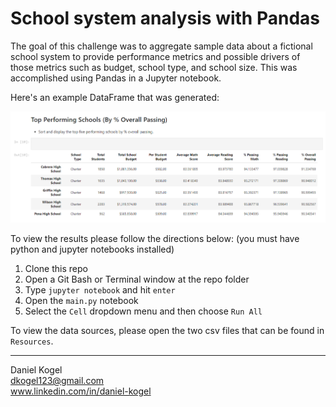 # School system analysis with Pandas
The goal of this challenge was to aggregate sample data about a fictional school system to provide performance metrics and possible drivers of those metrics such as budget, school type, and school size. This was accomplished using Pandas in a Jupyter notebook.  

Here's an example DataFrame that was generated:

![example_df](dataframe_screengrab.PNG)




To view the results please follow the directions below: 
(you must have python and jupyter notebooks installed)

1. Clone this repo
2. Open a Git Bash or Terminal window at the repo folder
3. Type `jupyter notebook` and hit `enter`
4. Open the `main.py` notebook 
5. Select the `Cell` dropdown menu and then choose `Run All`

To view the data sources, please open the two csv files that can be found in `Resources`. 

  ---  
  
Daniel Kogel  
dkogel123@gmail.com  
www.linkedin.com/in/daniel-kogel  


